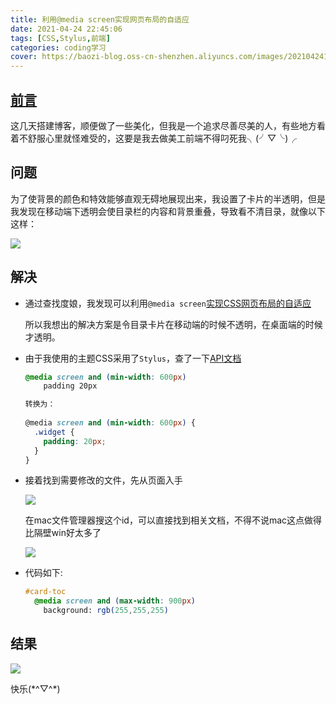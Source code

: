 ```yaml
---
title: 利用@media screen实现网页布局的自适应
date: 2021-04-24 22:45:06
tags: [CSS,Stylus,前端]
categories: coding学习
cover: https://baozi-blog.oss-cn-shenzhen.aliyuncs.com/images/20210424125426.png
---
```

## <u>前言</u>

这几天搭建博客，顺便做了一些美化，但我是一个追求尽善尽美的人，有些地方看着不舒服心里就怪难受的，这要是我去做美工前端不得叼死我╮(╯▽╰)╭

## 问题

为了使背景的颜色和特效能够直观无碍地展现出来，我设置了卡片的半透明，但是我发现在移动端下透明会使目录栏的内容和背景重叠，导致看不清目录，就像以下这样：

![](https://baozi-blog.oss-cn-shenzhen.aliyuncs.com/images/20210424125426.png)

## 解决

- 通过查找度娘，我发现可以利用`@media screen`[实现CSS网页布局的自适应](https://blog.csdn.net/gtlishujie/article/details/81975157)

  所以我想出的解决方案是令目录卡片在移动端的时候不透明，在桌面端的时候才透明。

- 由于我使用的主题CSS采用了`Stylus`，查了一下[API文档](https://stylus.bootcss.com/docs/media.html)

  ```css
  @media screen and (min-width: 600px)
      padding 20px
  
  转换为：  
   
  @media screen and (min-width: 600px) {
    .widget {
      padding: 20px;
    }
  }
  ```

- 接着找到需要修改的文件，先从页面入手

  ![](https://baozi-blog.oss-cn-shenzhen.aliyuncs.com/images/20210424214959.png)

  在mac文件管理器搜这个id，可以直接找到相关文档，不得不说mac这点做得比隔壁win好太多了

  ![](https://baozi-blog.oss-cn-shenzhen.aliyuncs.com/images/20210424220932.png)

- 代码如下:

  ```css
  #card-toc
    @media screen and (max-width: 900px)
      background: rgb(255,255,255)
  ```

## 结果

![](https://baozi-blog.oss-cn-shenzhen.aliyuncs.com/images/20210424221555.png)

快乐(\*^▽^\*)